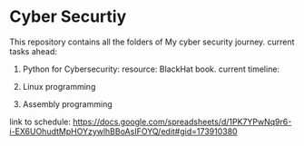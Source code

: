 # Cyber Securtiy

This repository contains all the folders of My cyber security journey. current tasks ahead:
1) Python for Cybersecurity:
   resource: BlackHat book.
   current timeline:
   
3) Linux programming
4) Assembly programming 

link to schedule: https://docs.google.com/spreadsheets/d/1PK7YPwNq9r6-i-EX6UOhudtMpHOYzywlhBBoAsIFOYQ/edit#gid=173910380
